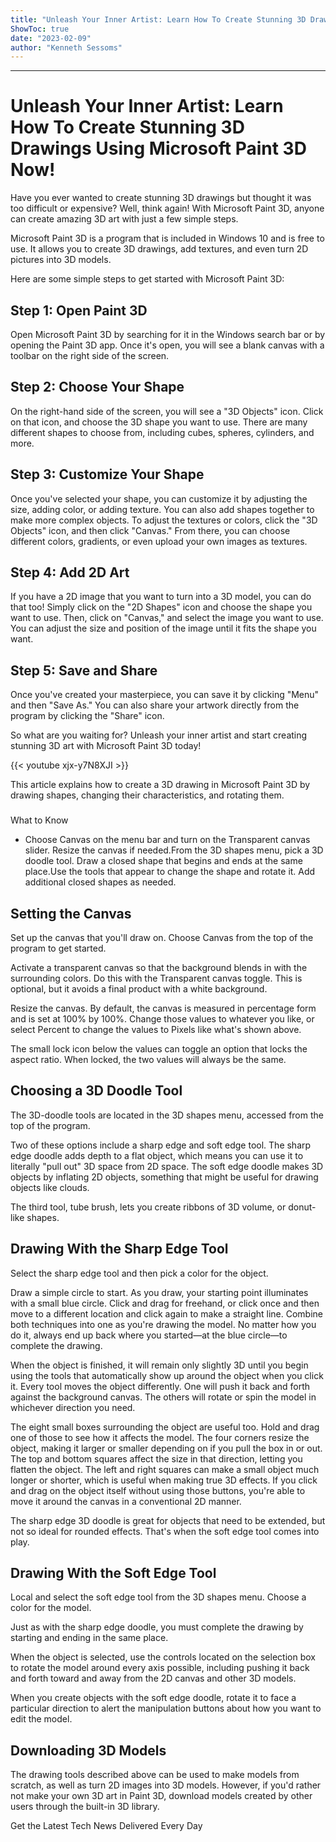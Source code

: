 ```yaml
---
title: "Unleash Your Inner Artist: Learn How To Create Stunning 3D Drawings Using Microsoft Paint 3D Now!"
ShowToc: true 
date: "2023-02-09"
author: "Kenneth Sessoms"
---
```

*****
# Unleash Your Inner Artist: Learn How To Create Stunning 3D Drawings Using Microsoft Paint 3D Now!

Have you ever wanted to create stunning 3D drawings but thought it was too difficult or expensive? Well, think again! With Microsoft Paint 3D, anyone can create amazing 3D art with just a few simple steps.

Microsoft Paint 3D is a program that is included in Windows 10 and is free to use. It allows you to create 3D drawings, add textures, and even turn 2D pictures into 3D models.

Here are some simple steps to get started with Microsoft Paint 3D:

## Step 1: Open Paint 3D

Open Microsoft Paint 3D by searching for it in the Windows search bar or by opening the Paint 3D app. Once it's open, you will see a blank canvas with a toolbar on the right side of the screen.

## Step 2: Choose Your Shape

On the right-hand side of the screen, you will see a "3D Objects" icon. Click on that icon, and choose the 3D shape you want to use. There are many different shapes to choose from, including cubes, spheres, cylinders, and more.

## Step 3: Customize Your Shape

Once you've selected your shape, you can customize it by adjusting the size, adding color, or adding texture. You can also add shapes together to make more complex objects. To adjust the textures or colors, click the "3D Objects" icon, and then click "Canvas." From there, you can choose different colors, gradients, or even upload your own images as textures.

## Step 4: Add 2D Art

If you have a 2D image that you want to turn into a 3D model, you can do that too! Simply click on the "2D Shapes" icon and choose the shape you want to use. Then, click on "Canvas," and select the image you want to use. You can adjust the size and position of the image until it fits the shape you want.

## Step 5: Save and Share

Once you've created your masterpiece, you can save it by clicking "Menu" and then "Save As." You can also share your artwork directly from the program by clicking the "Share" icon.

So what are you waiting for? Unleash your inner artist and start creating stunning 3D art with Microsoft Paint 3D today!

{{< youtube xjx-y7N8XJI >}} 




This article explains how to create a 3D drawing in Microsoft Paint 3D by drawing shapes, changing their characteristics, and rotating them.

 
### 
What to Know
 
- Choose Canvas on the menu bar and turn on the Transparent canvas slider. Resize the canvas if needed.From the 3D shapes menu, pick a 3D doodle tool. Draw a closed shape that begins and ends at the same place.Use the tools that appear to change the shape and rotate it. Add additional closed shapes as needed.

 
##   Setting the Canvas  
 

Set up the canvas that you'll draw on. Choose Canvas from the top of the program to get started.

 

Activate a transparent canvas so that the background blends in with the surrounding colors. Do this with the Transparent canvas toggle. This is optional, but it avoids a final product with a white background.

 

Resize the canvas. By default, the canvas is measured in percentage form and is set at 100% by 100%. Change those values to whatever you like, or select Percent to change the values to Pixels like what's shown above.

 

The small lock icon below the values can toggle an option that locks the aspect ratio. When locked, the two values will always be the same.

 
##   Choosing a 3D Doodle Tool  
 

The 3D-doodle tools are located in the 3D shapes menu, accessed from the top of the program.

 

Two of these options include a sharp edge and soft edge tool. The sharp edge doodle adds depth to a flat object, which means you can use it to literally "pull out" 3D space from 2D space. The soft edge doodle makes 3D objects by inflating 2D objects, something that might be useful for drawing objects like clouds.

 

The third tool, tube brush, lets you create ribbons of 3D volume, or donut-like shapes.

 
##   Drawing With the Sharp Edge Tool  
 

Select the sharp edge tool and then pick a color for the object.

 

Draw a simple circle to start. As you draw, your starting point illuminates with a small blue circle. Click and drag for freehand, or click once and then move to a different location and click again to make a straight line. Combine both techniques into one as you're drawing the model. No matter how you do it, always end up back where you started—at the blue circle—to complete the drawing.

 

When the object is finished, it will remain only slightly 3D until you begin using the tools that automatically show up around the object when you click it. Every tool moves the object differently. One will push it back and forth against the background canvas. The others will rotate or spin the model in whichever direction you need.

 

The eight small boxes surrounding the object are useful too. Hold and drag one of those to see how it affects the model. The four corners resize the object, making it larger or smaller depending on if you pull the box in or out. The top and bottom squares affect the size in that direction, letting you flatten the object. The left and right squares can make a small object much longer or shorter, which is useful when making true 3D effects. If you click and drag on the object itself without using those buttons, you're able to move it around the canvas in a conventional 2D manner.

 

The sharp edge 3D doodle is great for objects that need to be extended, but not so ideal for rounded effects. That's when the soft edge tool comes into play.

 
##   Drawing With the Soft Edge Tool  
 

Local and select the soft edge tool from the 3D shapes menu. Choose a color for the model.

 

Just as with the sharp edge doodle, you must complete the drawing by starting and ending in the same place.

 

When the object is selected, use the controls located on the selection box to rotate the model around every axis possible, including pushing it back and forth toward and away from the 2D canvas and other 3D models.

 
When you create objects with the soft edge doodle, rotate it to face a particular direction to alert the manipulation buttons about how you want to edit the model.
 
##   Downloading 3D Models  
 

The drawing tools described above can be used to make models from scratch, as well as turn 2D images into 3D models. However, if you'd rather not make your own 3D art in Paint 3D, download models created by other users through the built-in 3D library.

 

Get the Latest Tech News Delivered Every Day




